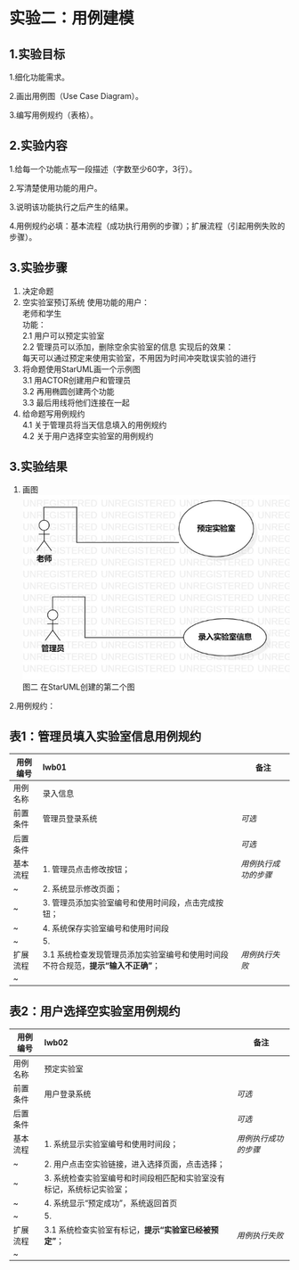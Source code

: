 # 实验二：用例建模

## 1.实验目标
1.细化功能需求。

2.画出用例图（Use Case Diagram）。

3.编写用例规约（表格）。

## 2.实验内容
1.给每一个功能点写一段描述（字数至少60字，3行）。

2.写清楚使用功能的用户。

3.说明该功能执行之后产生的结果。

4.用例规约必填：基本流程（成功执行用例的步骤）；扩展流程（引起用例失败的步骤）。

## 3.实验步骤
1. 决定命题  
2. 空实验室预订系统 
    使用功能的用户：  
    老师和学生  
    功能：  
    2.1 用户可以预定实验室  
    2.2 管理员可以添加，删除空余实验室的信息
    实现后的效果：  
    每天可以通过预定来使用实验室，不用因为时间冲突耽误实验的进行  
3. 将命题使用StarUML画一个示例图  
    3.1 用ACTOR创建用户和管理员  
    3.2 再用椭圆创建两个功能  
    3.3 最后用线将他们连接在一起  
4. 给命题写用例规约  
    4.1 关于管理员将当天信息填入的用例规约  
    4.2 关于用户选择空实验室的用例规约  

## 3.实验结果
1. 画图  
![用例图](./空实验室预订系统.jpg)  
图二 在StarUML创建的第二个图

2.用例规约：

## 表1：管理员填入实验室信息用例规约  

用例编号  | lwb01 | 备注  
-|:-|-  
用例名称  | 录入信息  |   
前置条件  | 管理员登录系统    | *可选*   
后置条件  |      | *可选*   
基本流程  | 1. 管理员点击修改按钮；  |*用例执行成功的步骤*    
~| 2. 系统显示修改页面；  |   
~| 3. 管理员添加实验室编号和使用时间段，点击完成按钮；  |   
~| 4. 系统保存实验室编号和使用时间段  |   
~| 5.   |  
扩展流程  | 3.1 系统检查发现管理员添加实验室编号和使用时间段不符合规范，**提示“输入不正确”**；  |*用例执行失败*    
~|  |  

## 表2：用户选择空实验室用例规约  

用例编号  | lwb02 | 备注  
-|:-|-  
用例名称  | 预定实验室  |   
前置条件  | 用户登录系统    | *可选*   
后置条件  |      | *可选*   
基本流程  | 1. 系统显示实验室编号和使用时间段；  |*用例执行成功的步骤*    
~| 2. 用户点击空实验链接，进入选择页面，点击选择；  |   
~| 3. 系统检查实验室编号和时间段相匹配和实验室没有标记，系统标记实验室；  |   
~| 4. 系统显示“预定成功”，系统返回首页  |   
~| 5.   |  
扩展流程  | 3.1 系统检查实验室有标记，**提示“实验室已经被预定”**；  |*用例执行失败*    
~|  |  

